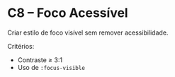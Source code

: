 # C8 – Foco Acessível

Criar estilo de foco visível sem remover acessibilidade.

Critérios:
- Contraste ≥ 3:1
- Uso de `:focus-visible`